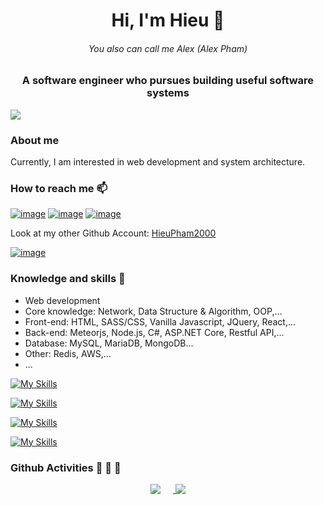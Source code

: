 <h1 align="center">Hi, I'm Hieu 👋 </h1>
<h6 align="center">You also can call me Alex (Alex Pham)</h1>
<h3 align="center">A software engineer who pursues building useful software systems</h3>

![](https://komarev.com/ghpvc/?username=AlexPham-HIVO)

### About me

Currently, I am interested in web development and system architecture.

### How to reach me 📫

[![image](https://img.shields.io/badge/LinkedIn-0077B5?style=for-the-badge&logo=linkedin&logoColor=white)](https://www.linkedin.com/in/pthieu1/)
[![image](https://img.shields.io/badge/Facebook-0866ff?style=for-the-badge&logo=facebook&logoColor=white)](https://www.facebook.com/fb.pthieu1/)
[![image](https://img.shields.io/badge/Gmail-D14836?style=for-the-badge&logo=gmail&logoColor=white)](mailto:hieu.pt183535@gmail.com)

Look at my other Github Account: [HieuPham2000](https://github.com/HieuPham2000)

[![image](https://img.shields.io/badge/GitHub-1f2328?style=for-the-badge&logo=github&logoColor=white)](https://github.com/HieuPham2000)

### Knowledge and skills 📖

- Web development
- Core knowledge: Network, Data Structure & Algorithm, OOP,...
- Front-end: HTML, SASS/CSS, Vanilla Javascript, JQuery, React,...
- Back-end: Meteorjs, Node.js, C#, ASP.NET Core, Restful API,...
- Database: MySQL, MariaDB, MongoDB...
- Other: Redis, AWS,...
- ...

[![My Skills](https://skillicons.dev/icons?i=html,css,scss,js,jquery,react)](https://skillicons.dev)

[![My Skills](https://skillicons.dev/icons?i=cs,dotnet,nodejs,npm)](https://skillicons.dev)

[![My Skills](https://skillicons.dev/icons?i=redis,mysql,mongodb)](https://skillicons.dev)

[![My Skills](https://skillicons.dev/icons?i=visualstudio,vscode,unity,git,github,postman)](https://skillicons.dev)

### Github Activities :runner: :runner: :runner:

<div align="center">

<a href="https://github.com/AlexPham-HIVO">
  <img align="top" src="https://github-readme-stats.vercel.app/api/top-langs/?username=AlexPham-HIVO&langs_count=6&layout=donut" style="margin-right: 20px"/>
</a>

<a href="https://github.com/AlexPham-HIVO">
  <img align="top" src="https://github-readme-stats.vercel.app/api?username=AlexPham-HIVO" />
</a>

</div>
